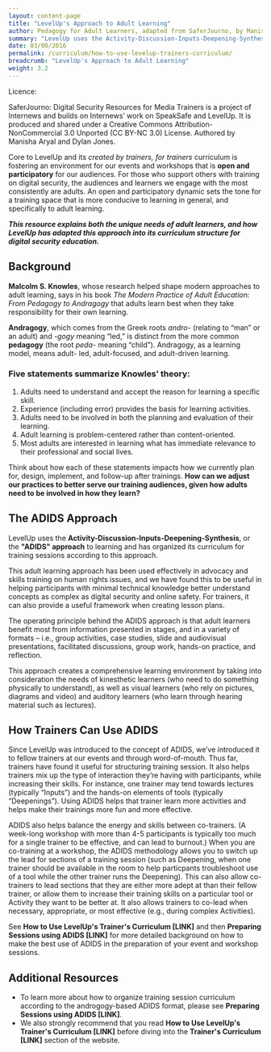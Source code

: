 ```yaml
---
layout: content-page
title: "LevelUp's Approach to Adult Learning"
author: Pedagogy for Adult Learners, adapted from SaferJourno, by Manisha Aryal and DJ.
summary: "LevelUp uses the Activity-Discussion-Inputs-Deepening-Synthesis, or the ADIDS approach to learning and has organized its curriculum for training sessions according to this approach - where does this approach come from, and why was it chosen?"
date: 03/00/2016
permalink: /curriculum/how-to-use-levelup-trainers-curriculum/
breadcrumb: "LevelUp's Approach to Adult Learning"
weight: 3.2
---
```

Licence:

SaferJourno: Digital Security Resources for Media Trainers is a project of Internews and builds on Internews’ work on SpeakSafe and LevelUp. It is produced and shared under a Creative Commons Attribution-NonCommercial 3.0 Unported (CC BY-NC 3.0) License. Authored by Manisha Aryal and Dylan Jones.

Core to LevelUp and its *created by trainers, for trainers* curriculum is fostering an environment for our events and workshops that is **open and participatory** for our audiences. For those who support others with training on digital security, the audiences and learners we engage with the most consistently are adults. An open and participatory dynamic sets the tone for a training space that is more conducive to learning in general, and specifically to adult learning.

***This resource explains both the unique needs of adult learners, and how LevelUp has adapted this approach into its curriculum structure for digital security education.***

## Background ##
**Malcolm S. Knowles**, whose research helped shape modern approaches to adult learning, says in his book *The Modern Practice of Adult Education: From Pedagogy to Andragogy* that adults learn best when they take responsibility for their own learning.

**Andragogy**, which comes from the Greek roots *andro-* (relating to “man” or an adult) and *-gogy* meaning “led,” is distinct from the more common **pedagogy** (the root *peda-* meaning “child”). Andragogy, as a learning model, means adult- led, adult-focused, and adult-driven learning.

### Five statements summarize Knowles’ theory: ###

1. Adults need to understand and accept the reason for learning a specific skill.
2. Experience (including error) provides the basis for learning activities.
3. Adults need to be involved in both the planning and evaluation of their learning.
4. Adult learning is problem-centered rather than content-oriented.
5. Most adults are interested in learning what has immediate relevance to their professional and social lives.

Think about how each of these statements impacts how we currently plan for, design, implement, and follow-up after trainings. **How can we adjust our practices to better serve our training audiences, given how adults need to be involved in how they learn?**

## The ADIDS Approach ##

LevelUp uses the **Activity-Discussion-Inputs-Deepening-Synthesis**, or the **"ADIDS" approach** to learning and has organized its curriculum for training sessions according to this approach.

This adult learning approach has been used effectively in advocacy and skills training on human rights issues, and we have found this to be useful in helping participants with minimal technical knowledge better understand concepts as complex as digital security and online safety. For trainers, it can also provide a useful framework when creating lesson plans.

The operating principle behind the ADIDS approach is that adult learners benefit most from information presented in stages, and in a variety of formats – i.e., group activities, case studies, slide and audiovisual presentations, facilitated discussions, group work, hands-on practice, and reflection.

This approach creates a comprehensive learning environment by taking into consideration the needs of kinesthetic learners (who need to do something physically to understand), as well as visual learners (who rely on pictures, diagrams and video) and auditory learners (who learn through hearing material such as lectures).

## How Trainers Can Use ADIDS ##

Since LevelUp was introduced to the concept of ADIDS, we’ve introduced it to fellow trainers at our events and through word-of-mouth. Thus far, trainers have found it useful for structuring training session. It also helps trainers mix up the type of interaction they’re having with participants, while increasing their skills. For instance, one trainer may tend towards lectures (typically “Inputs”) and the hands-on elements of tools (typically “Deepenings”). Using ADIDS helps that trainer learn more activities and helps make their trainings more fun and more effective.

ADIDS also helps balance the energy and skills between co-trainers. (A week-long workshop with more than 4-5 participants is typically too much for a single trainer to be effective, and can lead to burnout.) When you are co-training at a workshop, the ADIDS methodology allows you to switch up the lead for sections of a training session (such as Deepening, when one trainer should be available in the room to help particpants troubleshoot use of a tool while the other trainer runs the Deepening). This can also allow co-trainers to lead sections that they are either more adept at than their fellow trainer, or allow them to increase their training skills on a particular tool or Activity they want to be better at. It also allows trainers to co-lead when necessary, appropriate, or most effective (e.g., during complex Activities).

See **How to Use LevelUp's Trainer's Curriculum [LINK]** and then **Preparing Sessions using ADIDS [LINK]** for more detailed background on how to make the best use of ADIDS in the preparation of your event and workshop sessions.

## Additional Resources ##


- To learn more about how to organize training session curriculum according to the androgogy-based ADIDS format, please see **Preparing Sessions using ADIDS [LINK]**.
- We also strongly recommend that you read **How to Use LevelUp's Trainer's Curriculum [LINK]** before diving into the **Trainer's Curriculum [LINK]** section of the website.
